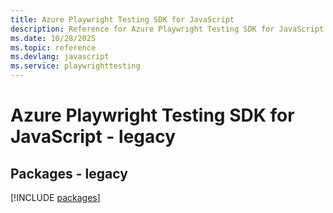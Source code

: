 ```yaml
---
title: Azure Playwright Testing SDK for JavaScript
description: Reference for Azure Playwright Testing SDK for JavaScript
ms.date: 10/28/2025
ms.topic: reference
ms.devlang: javascript
ms.service: playwrighttesting
---
```

# Azure Playwright Testing SDK for JavaScript - legacy
## Packages - legacy
[!INCLUDE [packages](playwright-testing-index.md)]